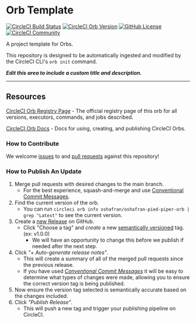 # Orb Template


[![CircleCI Build Status](https://circleci.com/gh/oshafran/oshafran-pied-piper-orb.svg?style=shield "CircleCI Build Status")](https://circleci.com/gh/oshafran/oshafran-pied-piper-orb) [![CircleCI Orb Version](https://badges.circleci.com/orbs/oshafran/oshafran-pied-piper-orb.svg)](https://circleci.com/orbs/registry/orb/oshafran/oshafran-pied-piper-orb) [![GitHub License](https://img.shields.io/badge/license-MIT-lightgrey.svg)](https://raw.githubusercontent.com/oshafran/oshafran-pied-piper-orb/master/LICENSE) [![CircleCI Community](https://img.shields.io/badge/community-CircleCI%20Discuss-343434.svg)](https://discuss.circleci.com/c/ecosystem/orbs)



A project template for Orbs.

This repository is designed to be automatically ingested and modified by the CircleCI CLI's `orb init` command.

_**Edit this area to include a custom title and description.**_

---

## Resources

[CircleCI Orb Registry Page](https://circleci.com/orbs/registry/orb/oshafran/oshafran-pied-piper-orb) - The official registry page of this orb for all versions, executors, commands, and jobs described.

[CircleCI Orb Docs](https://circleci.com/docs/2.0/orb-intro/#section=configuration) - Docs for using, creating, and publishing CircleCI Orbs.

### How to Contribute

We welcome [issues](https://github.com/oshafran/oshafran-pied-piper-orb/issues) to and [pull requests](https://github.com/oshafran/oshafran-pied-piper-orb/pulls) against this repository!

### How to Publish An Update
1. Merge pull requests with desired changes to the main branch.
    - For the best experience, squash-and-merge and use [Conventional Commit Messages](https://conventionalcommits.org/).
2. Find the current version of the orb.
    - You can run `circleci orb info oshafran/oshafran-pied-piper-orb | grep "Latest"` to see the current version.
3. Create a [new Release](https://github.com/oshafran/oshafran-pied-piper-orb/releases/new) on GitHub.
    - Click "Choose a tag" and _create_ a new [semantically versioned](http://semver.org/) tag. (ex: v1.0.0)
      - We will have an opportunity to change this before we publish if needed after the next step.
4.  Click _"+ Auto-generate release notes"_.
    - This will create a summary of all of the merged pull requests since the previous release.
    - If you have used _[Conventional Commit Messages](https://conventionalcommits.org/)_ it will be easy to determine what types of changes were made, allowing you to ensure the correct version tag is being published.
5. Now ensure the version tag selected is semantically accurate based on the changes included.
6. Click _"Publish Release"_.
    - This will push a new tag and trigger your publishing pipeline on CircleCI.